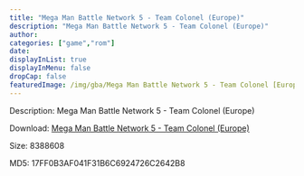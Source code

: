 ```yaml
---
title: "Mega Man Battle Network 5 - Team Colonel (Europe)"
description: "Mega Man Battle Network 5 - Team Colonel (Europe)"
author: 
categories: ["game","rom"]
date: 
displayInList: true
displayInMenu: false
dropCap: false
featuredImage: /img/gba/Mega Man Battle Network 5 - Team Colonel [Europe].jpg
---
```


Description: Mega Man Battle Network 5 - Team Colonel (Europe)

Download: <a style="text-decoration:underline;" href="https://mega.nz/#!iaRg1aTS!LTBVjV_m_auwgwY1unmw-BRow6rs7W5JRCWgbuibv3Y" target = "_blank" rel = "nofollow" > Mega Man Battle Network 5 - Team Colonel (Europe)</a>

Size: 8388608

MD5: 17FF0B3AF041F31B6C6924726C2642B8

